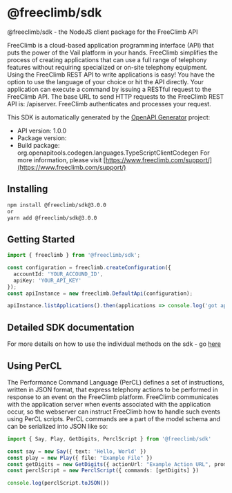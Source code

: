 # @freeclimb/sdk

@freeclimb/sdk - the NodeJS client package for the FreeClimb API

FreeClimb is a cloud-based application programming interface (API) that puts the power of the Vail platform in your hands. FreeClimb simplifies the process of creating applications that can use a full range of telephony features without requiring specialized or on-site telephony equipment. Using the FreeClimb REST API to write applications is easy! You have the option to use the language of your choice or hit the API directly. Your application can execute a command by issuing a RESTful request to the FreeClimb API. The base URL to send HTTP requests to the FreeClimb REST API is: /apiserver. FreeClimb authenticates and processes your request.

This SDK is automatically generated by the [OpenAPI Generator](https://openapi-generator.tech) project:

- API version: 1.0.0
- Package version: 
- Build package: org.openapitools.codegen.languages.TypeScriptClientCodegen
For more information, please visit [https://www.freeclimb.com/support/](https://www.freeclimb.com/support/)

## Installing

```sh
npm install @freeclimb/sdk@3.0.0
or 
yarn add @freeclimb/sdk@3.0.0
```

## Getting Started 

```typescript
import { freeclimb } from '@freeclimb/sdk';

const configuration = freeclimb.createConfiguration({
  accountId: 'YOUR_ACCOUND_ID',
  apiKey: 'YOUR_API_KEY'
});
const apiInstance = new freeclimb.DefaultApi(configuration);

apiInstance.listApplications().then(applications => console.log('got applications', applications))
```

## Detailed SDK documentation
For more details on how to use the individual methods on the sdk - go [here](DefaultApi.md)

## Using PerCL

The Performance Command Language (PerCL) defines a set of instructions, written in JSON format, that express telephony actions to be performed in response to an event on the FreeClimb platform. FreeClimb communicates with the application server when events associated with the application occur, so the webserver can instruct FreeClimb how to handle such events using PerCL scripts.
PerCL commands are a part of the model schema and can be serialized into JSON like so:

```typescript
import { Say, Play, GetDigits, PerclScript } from '@freeclimb/sdk'

const say = new Say({ text: 'Hello, World' })
const play = new Play({ file: "Example File" })
const getDigits = new GetDigits({ actionUrl: "Example Action URL", prompts: [say, play] })
const perclScript = new PerclScript({ commands: [getDigits] })

console.log(perclScript.toJSON())
```
